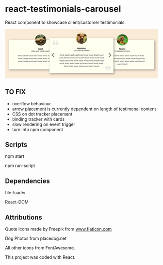 # react-testimonials-carousel

React component to showcase client/customer testimonials.

![alt text](./design/desktop-1366x768.png)

## TO FIX

- overflow behaviour
- arrow placement is currently dependent on length of testimonal content
- CSS on dot tracker placement
- binding tracker with cards
- slow rendering on event trigger
- turn into npm component

## Scripts

npm start

npm run-script

## Dependencies

file-loader

React-DOM

## Attributions

Quote Icons made by Freepik from www.flaticon.com

Dog Photos from placedog.net

All other icons from FontAwesome.

This project was coded with React.

